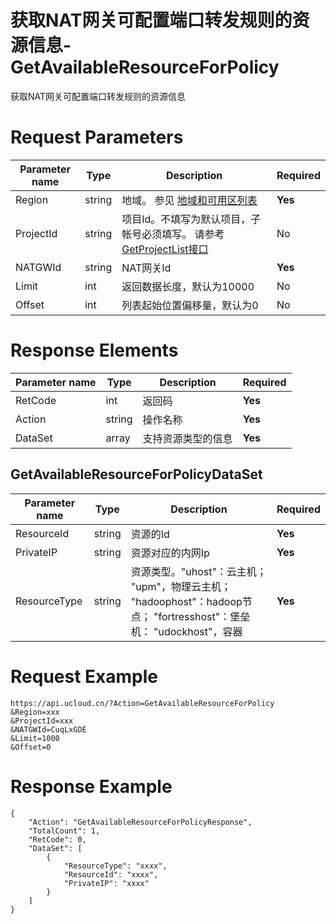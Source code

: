 # 获取NAT网关可配置端口转发规则的资源信息-GetAvailableResourceForPolicy

获取NAT网关可配置端口转发规则的资源信息

# Request Parameters
|Parameter name|Type|Description|Required|
|---|---|---|---|
|Region|string|地域。 参见 [地域和可用区列表](api/summary/regionlist)|**Yes**|
|ProjectId|string|项目Id。不填写为默认项目，子帐号必须填写。 请参考[GetProjectList接口](api/summary/get_project_list)|No|
|NATGWId|string|NAT网关Id|**Yes**|
|Limit|int|返回数据长度，默认为10000|No|
|Offset|int|列表起始位置偏移量，默认为0|No|

# Response Elements
|Parameter name|Type|Description|Required|
|---|---|---|---|
|RetCode|int|返回码|**Yes**|
|Action|string|操作名称|**Yes**|
|DataSet|array|支持资源类型的信息|**Yes**|

## GetAvailableResourceForPolicyDataSet
|Parameter name|Type|Description|Required|
|---|---|---|---|
|ResourceId|string|资源的Id|**Yes**|
|PrivateIP|string|资源对应的内网Ip|**Yes**|
|ResourceType|string|资源类型。"uhost"：云主机； "upm"，物理云主机； "hadoophost"：hadoop节点； "fortresshost"：堡垒机： "udockhost"，容器|**Yes**|

# Request Example
```
https://api.ucloud.cn/?Action=GetAvailableResourceForPolicy
&Region=xxx
&ProjectId=xxx
&NATGWId=CuqLxGDE
&Limit=1000
&Offset=0
```

# Response Example
```
{
    "Action": "GetAvailableResourceForPolicyResponse", 
    "TotalCount": 1, 
    "RetCode": 0, 
    "DataSet": [
        {
            "ResourceType": "xxxx", 
            "ResourceId": "xxxx", 
            "PrivateIP": "xxxx"
        }
    ]
}
```


